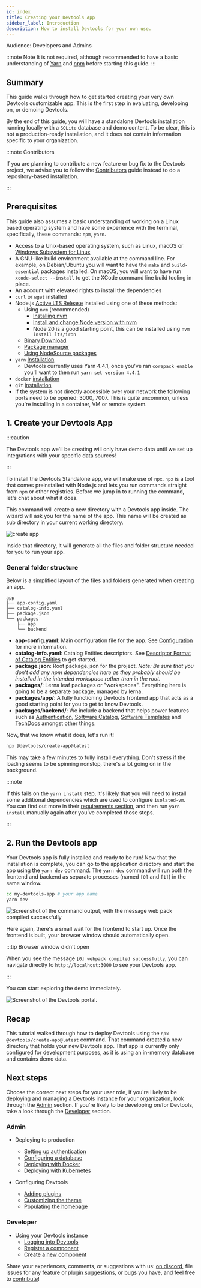 ```yaml
---
id: index
title: Creating your Devtools App
sidebar_label: Introduction
description: How to install Devtools for your own use.
---
```


Audience: Developers and Admins

:::note Note
It is not required, although recommended to have a basic understanding of [Yarn](https://www.pluralsight.com/guides/yarn-a-package-manager-for-node-js) and [npm](https://docs.npmjs.com/about-npm) before starting this guide.
:::

## Summary

This guide walks through how to get started creating your very own Devtools customizable app. This is the first step in evaluating, developing on, or demoing Devtools.

By the end of this guide, you will have a standalone Devtools installation running locally with a `SQLite` database and demo content. To be clear, this is not a production-ready installation, and it does not contain information specific to your organization.

:::note Contributors

If you are planning to contribute a new feature or bug fix to the Devtools project, we advise you to follow the [Contributors](https://github.com/khulnasoft/devtools/blob/master/CONTRIBUTING.md#get-started) guide instead to do a repository-based installation.

:::

## Prerequisites

This guide also assumes a basic understanding of working on a Linux based operating system and have some experience with the terminal, specifically, these commands: `npm`, `yarn`.

- Access to a Unix-based operating system, such as Linux, macOS or
  [Windows Subsystem for Linux](https://docs.microsoft.com/en-us/windows/wsl/)
- A GNU-like build environment available at the command line.
  For example, on Debian/Ubuntu you will want to have the `make` and `build-essential` packages installed.
  On macOS, you will want to have run `xcode-select --install` to get the XCode command line build tooling in place.
- An account with elevated rights to install the dependencies
- `curl` or `wget` installed
- Node.js [Active LTS Release](../overview/versioning-policy.md#nodejs-releases) installed using one of these
  methods:
  - Using `nvm` (recommended)
    - [Installing nvm](https://github.com/nvm-sh/nvm#install--update-script)
    - [Install and change Node version with nvm](https://nodejs.org/en/download/package-manager/#nvm)
    - Node 20 is a good starting point, this can be installed using `nvm install lts/iron`
  - [Binary Download](https://nodejs.org/en/download/)
  - [Package manager](https://nodejs.org/en/download/package-manager/)
  - [Using NodeSource packages](https://github.com/nodesource/distributions/blob/master/README.md)
- `yarn` [Installation](https://yarnpkg.com/getting-started/install)
  - Devtools currently uses Yarn 4.4.1, once you've ran `corepack enable` you'll want to then run `yarn set version 4.4.1`
- `docker` [installation](https://docs.docker.com/engine/install/)
- `git` [installation](https://github.com/git-guides/install-git)
- If the system is not directly accessible over your network the following ports
  need to be opened: 3000, 7007. This is quite uncommon, unless you're installing in a container, VM or remote system.

## 1. Create your Devtools App

:::caution

The Devtools app we'll be creating will only have demo data until we set up integrations with your specific data sources!

:::

To install the Devtools Standalone app, we will make use of `npx`. `npx` is a tool that comes preinstalled with Node.js and lets you run commands straight from `npm` or other registries. Before we jump in to running the command, let's chat about what it does.

This command will create a new directory with a Devtools app inside. The wizard will ask you for the name of the app. This name will be created as sub directory in your current working directory.

![create app](../assets/getting-started/create-app-output.png)

Inside that directory, it will generate all the files and folder structure
needed for you to run your app.

### General folder structure

Below is a simplified layout of the files and folders generated when creating an app.

```
app
├── app-config.yaml
├── catalog-info.yaml
├── package.json
└── packages
    ├── app
    └── backend
```

- **app-config.yaml**: Main configuration file for the app. See
  [Configuration](https://devtools.khulnasoft.com/docs/conf/) for more information.
- **catalog-info.yaml**: Catalog Entities descriptors. See
  [Descriptor Format of Catalog Entities](https://devtools.khulnasoft.com/docs/features/software-catalog/descriptor-format)
  to get started.
- **package.json**: Root package.json for the project. _Note: Be sure that you
  don't add any npm dependencies here as they probably should be installed in
  the intended workspace rather than in the root._
- **packages/**: Lerna leaf packages or "workspaces". Everything here is going
  to be a separate package, managed by lerna.
- **packages/app/**: A fully functioning Devtools frontend app that acts as a
  good starting point for you to get to know Devtools.
- **packages/backend/**: We include a backend that helps power features such as
  [Authentication](https://devtools.khulnasoft.com/docs/auth/),
  [Software Catalog](https://devtools.khulnasoft.com/docs/features/software-catalog/),
  [Software Templates](https://devtools.khulnasoft.com/docs/features/software-templates/)
  and [TechDocs](https://devtools.khulnasoft.com/docs/features/techdocs/)
  amongst other things.

Now, that we know what it does, let's run it!

```bash
npx @devtools/create-app@latest
```

This may take a few minutes to fully install everything. Don't stress if the loading seems to be spinning nonstop, there's a lot going on in the background.

:::note

If this fails on the `yarn install` step, it's likely that you will need to install some additional dependencies which are used to configure `isolated-vm`. You can find out more in their [requirements section](https://github.com/laverdet/isolated-vm#requirements), and then run `yarn install` manually again after you've completed those steps.

:::

## 2. Run the Devtools app

Your Devtools app is fully installed and ready to be run! Now that the installation is complete, you can go to the application directory and start the app using the `yarn dev` command. The `yarn dev` command will run both the frontend and backend as separate processes (named `[0]` and `[1]`) in the same window.

```bash
cd my-devtools-app # your app name
yarn dev
```

![Screenshot of the command output, with the message web pack compiled successfully](../assets/getting-started/startup.png)

Here again, there's a small wait for the frontend to start up. Once the frontend is built, your browser window should automatically open.

:::tip Browser window didn't open

When you see the message `[0] webpack compiled successfully`, you can navigate directly to `http://localhost:3000` to see your Devtools app.

:::

You can start exploring the demo immediately.

![Screenshot of the Devtools portal.](../assets/getting-started/portal.png)

## Recap

This tutorial walked through how to deploy Devtools using the `npx @devtools/create-app@latest` command. That command created a new directory that holds your new Devtools app. That app is currently only configured for development purposes, as it is using an in-memory database and contains demo data.

## Next steps

Choose the correct next steps for your user role, if you're likely to be deploying and managing a Devtools instance for your organization, look through the [Admin](#admin) section. If you're likely to be developing on/for Devtools, take a look through the [Developer](#developer) section.

### Admin

- Deploying to production

  - [Setting up authentication](./config/authentication.md)
  - [Configuring a database](./config/database.md)
  - [Deploying with Docker](../deployment/docker.md)
  - [Deploying with Kubernetes](../deployment/k8s.md)

- Configuring Devtools

  - [Adding plugins](./configure-app-with-plugins.md)
  - [Customizing the theme](./app-custom-theme.md)
  - [Populating the homepage](./homepage.md)

### Developer

- Using your Devtools instance
  - [Logging into Devtools](./logging-in.md)
  - [Register a component](./register-a-component.md)
  - [Create a new component](./create-a-component.md)

Share your experiences, comments, or suggestions with us:
[on discord](https://discord.gg/devtools-687207715902193673), file issues for any
[feature](https://github.com/khulnasoft/devtools/issues/new?labels=help+wanted&template=feature_template.md)
or
[plugin suggestions](https://github.com/khulnasoft/community-plugins/issues/new/choose),
or
[bugs](https://github.com/khulnasoft/devtools/issues/new?labels=bug&template=bug_template.md)
you have, and feel free to
[contribute](https://github.com/khulnasoft/devtools/blob/master/CONTRIBUTING.md)!
